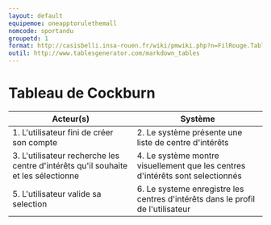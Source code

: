 ```yaml
---
layout: default
equipemoe: oneapptorulethemall
nomcode: sportandu
groupetd: 1
format: http://casisbelli.insa-rouen.fr/wiki/pmwiki.php?n=FilRouge.TableauCockburn
outil: http://www.tablesgenerator.com/markdown_tables
---
```

# Tableau de Cockburn

| Acteur(s)       | Système                        | 
|-----------------|--------------------------------|
| 1. L'utilisateur fini de créer son compte | 2. Le système présente une liste de centre d'intérêts              | 
| 3. L'utilisateur recherche les centre d'intérêts qu'il souhaite et les sélectionne               |   4. Le système montre visuellement que les centres d'intérêts sont selectionnés                            |
| 5. L'utilisateur valide sa selection | 6. Le systeme enregistre les centres d'intérêts dans le profil de l'utilisateur |
